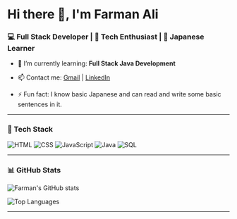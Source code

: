 # Hi there 👋, I'm Farman Ali  
### 💻 Full Stack Developer | 🧠 Tech Enthusiast | 🏮 Japanese Learner

- 🌱 I’m currently learning: **Full Stack Java Development**
- 📫 Contact me: [Gmail](mailto:fa.xzn080@gmail.com) | [LinkedIn](https://linkedin.com/in/farman--ali)

- ⚡ Fun fact: I know basic Japanese and can read and write some basic sentences in it.

---

### 🧰 Tech Stack
![HTML](https://img.shields.io/badge/-HTML5-E34F26?logo=html5&logoColor=white&style=flat)
![CSS](https://img.shields.io/badge/-CSS3-1572B6?logo=css3&logoColor=white&style=flat)
![JavaScript](https://img.shields.io/badge/-JavaScript-F7DF1E?logo=javascript&logoColor=black&style=flat)
![Java](https://img.shields.io/badge/-Java-007396?logo=java&logoColor=white&style=flat)
![SQL](https://img.shields.io/badge/-SQL-4479A1?logo=mysql&logoColor=white&style=flat)

---

### 📊 GitHub Stats
![Farman's GitHub stats](https://github-readme-stats.vercel.app/api?username=farman-cloud&show_icons=true&theme=tokyonight)

![Top Languages](https://github-readme-stats.vercel.app/api/top-langs/?username=farman-cloud&layout=compact&theme=tokyonight)

---

